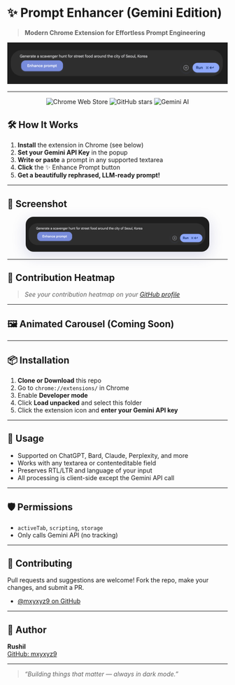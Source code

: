 # ✨ Prompt Enhancer (Gemini Edition)

> **Modern Chrome Extension for Effortless Prompt Engineering**

![Prompt Enhancer Screenshot](ss.png)

---

<p align="center">
  <img src="https://img.shields.io/chrome-web-store/v/your-extension-id?color=7e9cff&label=Chrome%20Web%20Store" alt="Chrome Web Store">
  <img src="https://img.shields.io/github/stars/mxyxyz9/LLM-Prompt-Enhancer-main?style=social" alt="GitHub stars">
  <img src="https://img.shields.io/badge/Powered%20by-Gemini-blueviolet?logo=googlechrome" alt="Gemini AI">
</p>





## 🛠️ How It Works

1. **Install** the extension in Chrome (see below)
2. **Set your Gemini API Key** in the popup
3. **Write or paste** a prompt in any supported textarea
4. **Click** the ✨ Enhance Prompt button
5. **Get a beautifully rephrased, LLM-ready prompt!**

---

## 📸 Screenshot

<p align="center">
  <img src="ss.png" alt="Prompt Enhancer Screenshot" width="420" style="border-radius:18px;box-shadow:0 8px 32px rgba(31,38,135,0.18);">
</p>

---

## 🧩 Contribution Heatmap

<!--
[![](https://ghchart.rshah.org/mxyxyz9)](https://github.com/mxyxyz9)
-->
> _See your contribution heatmap on your [GitHub profile](https://github.com/mxyxyz9)_

---

## 🖼️ Animated Carousel (Coming Soon)

<!--
[//]: # (Animated carousel of features/screenshots goes here)
-->

---

## 📦 Installation

1. **Clone or Download** this repo
2. Go to `chrome://extensions/` in Chrome
3. Enable **Developer mode**
4. Click **Load unpacked** and select this folder
5. Click the extension icon and **enter your Gemini API key**

---

## 📝 Usage

- Supported on ChatGPT, Bard, Claude, Perplexity, and more
- Works with any textarea or contenteditable field
- Preserves RTL/LTR and language of your input
- All processing is client-side except the Gemini API call

---

## 🛡️ Permissions
- `activeTab`, `scripting`, `storage`
- Only calls Gemini API (no tracking)

---

## 🤝 Contributing

Pull requests and suggestions are welcome! Fork the repo, make your changes, and submit a PR.

- [@mxyxyz9 on GitHub](https://github.com/mxyxyz9/)

---

## 👤 Author

**Rushil**  
[GitHub: mxyxyz9](https://github.com/mxyxyz9/)

---

> _“Building things that matter — always in dark mode.”_




